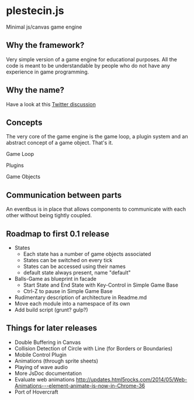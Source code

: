 plestecin.js
============

Minimal js/canvas game engine

Why the framework?
------------------

Very simple version of a game engine for educational purposes. All the code is meant to be understandable by
people who do not have any experience in game programming.

Why the name?
-------------

Have a look at this [Twitter discussion](https://twitter.com/BjoernKaiser/status/481437566550695936)

Concepts
--------

The very core of the game engine is the game loop, a plugin system and an abstract concept of a game object. That's it.
 
Game Loop

Plugins

Game Objects

Communication between parts
---------------------------

An eventbus is in place that allows components to communicate with each other without being tightly coupled.


Roadmap to first 0.1 release
----------------------------
- States
  - Each state has a number of game objects associated
  - States can be switched on every tick
  - States can be accessed using their names
  - default state always present, name "default"
- Balls-Game as blueprint in facade
  - Start State and End State with Key-Control in Simple Game Base
  - Ctrl-Z to pause in Simple Game Base
- Rudimentary description of architecture in Readme.md
- Move each module into a namespace of its own
- Add build script (grunt? gulp?)

Things for later releases
-------------------------
- Double Buffering in Canvas
- Collision Detection of Circle with Line (for Borders or Boundaries)
- Mobile Control Plugin
- Animations (through sprite sheets)
- Playing of wave audio
- More JsDoc documentation
- Evaluate web animations http://updates.html5rocks.com/2014/05/Web-Animations---element-animate-is-now-in-Chrome-36
- Port of Hovercraft